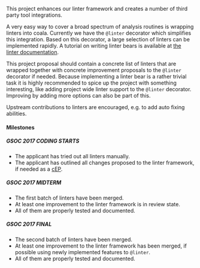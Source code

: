 This project enhances our linter framework and creates a number
of third party tool integrations.

A very easy way to cover a broad spectrum of analysis routines
is wrapping linters into coala. Currently we have the `@linter` decorator
which simplifies this integration. Based on this decorator, a large selection
of linters can be implemented rapidly. A tutorial on writing linter bears is
available at [the linter documentation](http://api.coala.io/en/latest/Developers/Writing_Linter_Bears.html).

This project proposal should contain a concrete list of linters that are
wrapped together with concrete improvement proposals to the `@linter`
decorator if needed. Because implementing a linter bear is a rather trivial
task it is highly recommended to spice up the project with something
interesting, like adding project wide linter support to the `@linter`
decorator. Improving by adding more options can also be part of this.

Upstream contributions to linters are encouraged, e.g. to add auto fixing
abilities.

#### Milestones

##### GSOC 2017 CODING STARTS

* The applicant has tried out all linters manually.
* The applicant has outlined all changes proposed to the linter
  framework, if needed as a [cEP](https://coala.io/cep).

##### GSOC 2017 MIDTERM

* The first batch of linters have been merged.
* At least one improvement to the linter framework is in review state.
* All of them are properly tested and documented.

##### GSOC 2017 FINAL

* The second batch of linters have been merged.
* At least one improvement to the linter framework has been merged,
  if possible using newly implemented features to `@linter`.
* All of them are properly tested and documented.
